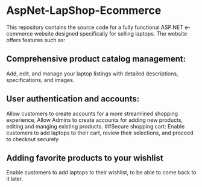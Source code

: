 # AspNet-LapShop-Ecommerce

This repository contains the source code for a fully functional ASP.NET e-commerce website designed specifically for selling laptops.
The website offers features such as:

## Comprehensive product catalog management:
Add, edit, and manage your laptop listings with detailed descriptions, specifications, and images.
## User authentication and accounts:
Allow customers to create accounts for a more streamlined shopping experience,
Allow Admins to create accounts for adding new products, editing and manging existing products.
##Secure shopping cart: 
Enable customers to add laptops to their cart, review their selections, and proceed to checkout securely.
## Adding favorite products to your wishlist
Enable customers to add laptops to their wishlist, to be able to come back to it later.
